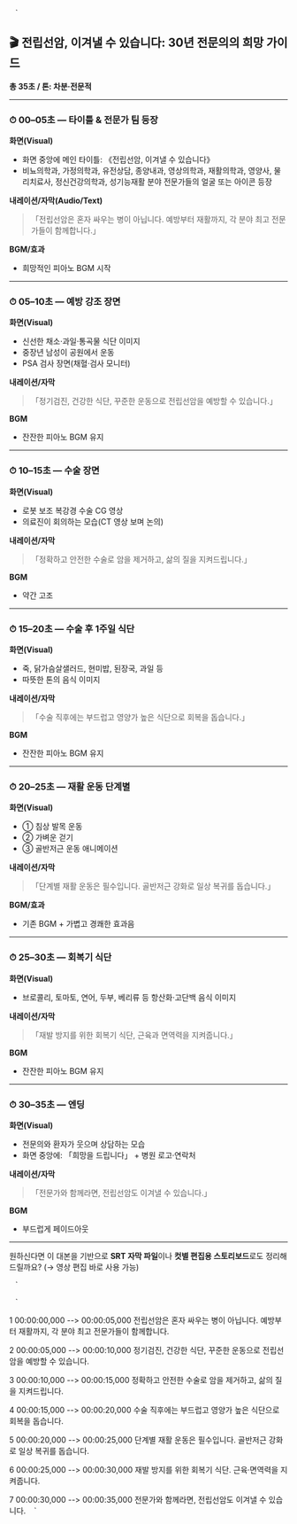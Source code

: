 `
`
`

## 🎬 전립선암, 이겨낼 수 있습니다: 30년 전문의의 희망 가이드

**총 35초 / 톤: 차분·전문적**

---

### ⏱ 00–05초 — 타이틀 & 전문가 팀 등장

**화면(Visual)**

* 화면 중앙에 메인 타이틀: 《전립선암, 이겨낼 수 있습니다》
* 비뇨의학과, 가정의학과, 유전상담, 종양내과, 영상의학과, 재활의학과, 영양사, 물리치료사, 정신건강의학과, 성기능재활 분야 전문가들의 얼굴 또는 아이콘 등장

**내레이션/자막(Audio/Text)**

> 「전립선암은 혼자 싸우는 병이 아닙니다.
> 예방부터 재활까지, 각 분야 최고 전문가들이 함께합니다.」

**BGM/효과**

* 희망적인 피아노 BGM 시작

---

### ⏱ 05–10초 — 예방 강조 장면

**화면(Visual)**

* 신선한 채소·과일·통곡물 식단 이미지
* 중장년 남성이 공원에서 운동
* PSA 검사 장면(채혈·검사 모니터)

**내레이션/자막**

> 「정기검진, 건강한 식단, 꾸준한 운동으로
> 전립선암을 예방할 수 있습니다.」

**BGM**

* 잔잔한 피아노 BGM 유지

---

### ⏱ 10–15초 — 수술 장면

**화면(Visual)**

* 로봇 보조 복강경 수술 CG 영상
* 의료진이 회의하는 모습(CT 영상 보며 논의)

**내레이션/자막**

> 「정확하고 안전한 수술로 암을 제거하고,
> 삶의 질을 지켜드립니다.」

**BGM**

* 약간 고조

---

### ⏱ 15–20초 — 수술 후 1주일 식단

**화면(Visual)**

* 죽, 닭가슴살샐러드, 현미밥, 된장국, 과일 등
* 따뜻한 톤의 음식 이미지

**내레이션/자막**

> 「수술 직후에는 부드럽고
> 영양가 높은 식단으로 회복을 돕습니다.」

**BGM**

* 잔잔한 피아노 BGM 유지

---

### ⏱ 20–25초 — 재활 운동 단계별

**화면(Visual)**

* ① 침상 발목 운동
* ② 가벼운 걷기
* ③ 골반저근 운동 애니메이션

**내레이션/자막**

> 「단계별 재활 운동은 필수입니다.
> 골반저근 강화로 일상 복귀를 돕습니다.」

**BGM/효과**

* 기존 BGM + 가볍고 경쾌한 효과음

---

### ⏱ 25–30초 — 회복기 식단

**화면(Visual)**

* 브로콜리, 토마토, 연어, 두부, 베리류 등 항산화·고단백 음식 이미지

**내레이션/자막**

> 「재발 방지를 위한 회복기 식단,
> 근육과 면역력을 지켜줍니다.」

**BGM**

* 잔잔한 피아노 BGM 유지

---

### ⏱ 30–35초 — 엔딩

**화면(Visual)**

* 전문의와 환자가 웃으며 상담하는 모습
* 화면 중앙에: 「희망을 드립니다」 + 병원 로고·연락처

**내레이션/자막**

> 「전문가와 함께라면, 전립선암도 이겨낼 수 있습니다.」

**BGM**

* 부드럽게 페이드아웃

---

원하신다면 이 대본을 기반으로 **SRT 자막 파일**이나 **컷별 편집용 스토리보드**로도 정리해드릴까요? (→ 영상 편집 바로 사용 가능)

`
`
`

`
`
`

1
00:00:00,000 --> 00:00:05,000
전립선암은 혼자 싸우는 병이 아닙니다.
예방부터 재활까지, 각 분야 최고 전문가들이 함께합니다.

2
00:00:05,000 --> 00:00:10,000
정기검진, 건강한 식단, 꾸준한 운동으로
전립선암을 예방할 수 있습니다.

3
00:00:10,000 --> 00:00:15,000
정확하고 안전한 수술로 암을 제거하고,
삶의 질을 지켜드립니다.

4
00:00:15,000 --> 00:00:20,000
수술 직후에는 부드럽고 영양가 높은 식단으로
회복을 돕습니다.

5
00:00:20,000 --> 00:00:25,000
단계별 재활 운동은 필수입니다.
골반저근 강화로 일상 복귀를 돕습니다.

6
00:00:25,000 --> 00:00:30,000
재발 방지를 위한 회복기 식단.
근육·면역력을 지켜줍니다.

7
00:00:30,000 --> 00:00:35,000
전문가와 함께라면,
전립선암도 이겨낼 수 있습니다.
`
`
`
